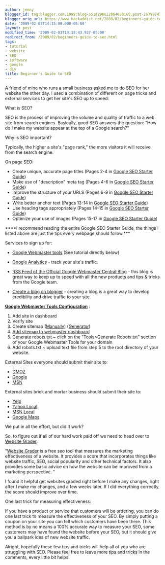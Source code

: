 ```yaml
---
author: jenny
blogger_id: tag:blogger.com,1999:blog-5518298822864690168.post-2679974798453030440
blogger_orig_url: https://www.hackaddict.net/2009/02/beginners-guide-to-seo.html
date: '2009-02-03T14:15:00.000-05:00'
layout: post
modified_time: '2009-02-03T14:18:43.927-05:00'
redirect_from: /2009/02/beginners-guide-to-seo.html
tags:
- tutorial
- website
- SEO
- software
- google
- diy
title: Beginner's Guide to SEO
---
```


A friend of mine who runs a small business asked me to do SEO for her website the other day. I used a combination of different on page tricks and external services to get her site's SEO up to speed:

 

What is SEO?



  SEO is the process of improving the volume and quality of traffic to a web site from search engines.     Basically, good SEO answers the question: "How do I make my website appear at the top of a Google search?"  



Why is SEO important?



  Typically, the higher a site's "page rank," the more visitors it will receive from the search engine.  

 

On page SEO: 

<ul><li>Create unique, accurate page titles (Pages  2-4 in <a href="http://www.google.com/webmasters/docs/search-engine-optimization-starter-guide.pdf">Google SEO Starter Guide</a>)

</li><li>Make use of "description" meta tag (Pages  4-6 in <a href="http://www.google.com/webmasters/docs/search-engine-optimization-starter-guide.pdf">Google SEO Starter Guide</a>)</li><li>Improve the structure of your URLS (Pages  6-9 in <a href="http://www.google.com/webmasters/docs/search-engine-optimization-starter-guide.pdf">Google SEO Starter Guide</a>)</li><li>Write better anchor text (Pages  13-14 in <a href="http://www.google.com/webmasters/docs/search-engine-optimization-starter-guide.pdf">Google SEO Starter Guide</a>)</li><li>Use heading tags appropriately (Pages  14-15 in <a href="http://www.google.com/webmasters/docs/search-engine-optimization-starter-guide.pdf">Google SEO Starter Guide</a>)</li><li>Optimize your use of images (Pages  15-17 in <a href="http://www.google.com/webmasters/docs/search-engine-optimization-starter-guide.pdf">Google SEO Starter Guide</a>)</li></ul>****I recommend reading the entire Google SEO Starter Guide, the things I listed above are just the tips every webpage should follow.***



 Services to sign up for: <a href="https://www.google.com/webmasters/tools/">

</a><ul><li><a href="https://www.google.com/webmasters/tools/">Google Webmaster tools</a> (See tutorial directly below)<a href="https://www.google.com/webmasters/tools/">

</a></li><li><a href="http://www.google.com/analytics">Google Analytics</a> - track your site's traffic.<a href="http://www.google.com/analytics">

</a></li><li><a href="http://feedproxy.google.com/blogspot/amDG">RSS Feed of the Official Google Webmaster Central Blog</a> - this blog is great way to keep up to speed with all the new products and tips &amp; tricks from the Google team.<a href="http://feedproxy.google.com/blogspot/amDG">

</a></li><li><a href="http://www.blogger.com/">Create a blog on blogger</a> - creating a blog is a great way to develop credibility and drive traffic to your site.

</li></ul>

<a href="https://www.google.com/webmasters/tools/" style="font-weight: bold;">Google Webmaster Tools Configuration</a> : 

<ol><li>Add site in dashboard</li><li>Verify site</li><li>Create sitemap (<a href="http://www.google.com/support/webmasters/bin/answer.py?answer=34657">Manually</a>) (<a href="http://www.google.com/support/webmasters/bin/answer.py?answer=34634">Generator</a>)

</li><li><a href="http://www.google.com/support/webmasters/bin/answer.py?answer=34575&amp;cbid=wjaplg93a4q2&amp;src=cb&amp;lev=answer">Add sitemap to webmaster dashboard</a>

</li><li>Generate robots.txt ~ click on the "Tools&gt;Generate Robots.txt" section of your Google Webmaster Tools for your domain

</li><li>Add robots.txt ~ upload text file from step 5 to the root directory of your website.

</li></ol> External Sites everyone should submit their site to: 

<ul><li><a href="http://www.dmoz.org/">DMOZ</a></li><li><a href="http://www.google.com/addurl/?continue=/addurl">Google</a></li><li><a href="http://search.live.com/docs/submit.aspx">MSN</a></li></ul> External sites brick and mortar business should submit their site to: 

<ul><li><a href="https://biz.yelp.com/signup/">Yelp</a></li><li><a href="http://listings.local.yahoo.com/csubmit/index.php">Yahoo Local</a></li><li><a href="https://ssl.search.live.com/listings/ListingCenter.aspx">MSN Local</a>

</li><li><a href="http://www.google.com/local/add/">Google Maps</a></li></ul> We put in all the effort, but did it work? 



So, to figure out if all of our hard work paid off we need to head over to <a href="http://website.grader.com/">Website Grader</a>.



"<a href="http://website.grader.com/">Website Grader</a> is a free seo tool that measures the marketing effectiveness of a website. It provides a score that incorporates things like website traffic, SEO, social popularity and other technical factors. It also provides some basic advice on how the website can be improved from a marketing perspective. "



I found it helpful get websites graded right before I make any changes, right after I make my changes, and a few weeks later.  If I did everything correctly, the score should improve over time.



 One last trick for measuring effectiveness: 



If you have a product or service that customers will be ordering, you can do one last trick to measure the effectiveness of your SEO.  By simply putting a coupon on your site you can tell which customers have been there.  This method is by no means a 100% accurate way to measure your SEO, some customers may have found the website before your SEO, but it should give you a ballpark idea of new website traffic.





Alright, hopefully these few tips and tricks will help all of you who are struggling with SEO.  Please feel free to leave more tips and tricks in the comments, every little bit helps!